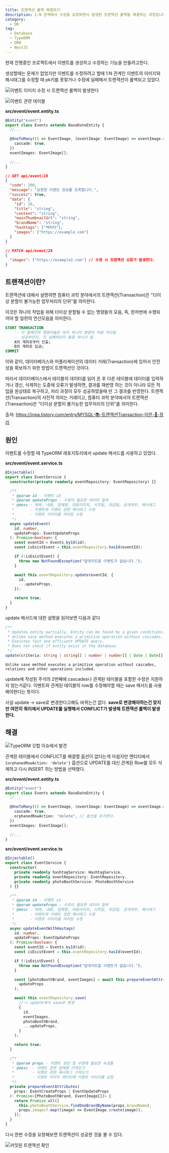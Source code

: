 ```yaml
---
title: 트랜잭션 롤백 해결하기
description: 1:N 관계에서 수정을 요청하면서 발생한 트랜잭션 롤백을 해결하는 과정입니다.
category:
  - DB
tag:
  - Database
  - TypeORM
  - ORM
  - NestJS
---
```


현재 진행중인 프로젝트에서 이벤트를 생성하고 수정하는 기능을 만들려고한다.

생성할때는 문제가 없었지만 이벤트를 수정하려고 할때 1:N 관계인 이벤트의 이미지와 해시태그를
수정할 때 pk키를 못찾거나 수정에 실패해서 트랜잭션이 롤백되고 있었다.

![이벤트 이미지 수정 시 트랜잭션 롤백이 발생한다](https://github.com/Zamoca42/blog/assets/96982072/74f75939-7aad-418b-966f-d839c47c8bde)

![이벤트 관련 테이블](https://github.com/Zamoca42/blog/assets/96982072/84b03205-12b1-44bd-ba2a-a55f4e12da42)

**src/event/event.entity.ts**

```ts
@Entity("event")
export class Events extends BaseDateEntity {
  //...

  @OneToMany(() => EventImage, (eventImage: EventImage) => eventImage.event, {
    cascade: true,
  })
  eventImages: EventImage[];

  //...
}
```

```json
// GET api/event/28
{
  "code": 200,
  "message": "요청한 이벤트 정보를 조회합니다.",
  "success": true,
  "data": {
    "id": 28,
    "title": "string",
    "content": "string",
    "mainThumbnailUrl": "string",
    "brandName": "string",
    "hashtags": ["캐릭터"],
    "images": ["https://example.com"]
  }
}
```

```json
// PATCH api/event/28
{
  "images": ["https://example2.com"] // 수정 시 트랜잭션 오류가 발생한다.
}
```

## 트랜잭션이란?

트랜잭션에 대해서 설명하면 컴퓨터 과학 분야에서의 트랜잭션(Transaction)은 "더이상 분할이 불가능한 업무처리의 단위"를 의미한다.

이것은 하나의 작업을 위해 더이상 분할될 수 없는 명령들의 모음,
즉, 한꺼번에 수행되어야 할 일련의 연산모음을 의미한다.

```sql
START TRANSACTION
    -- 이 블록안의 명령어들은 마치 하나의 명령어 처럼 처리됨
    -- 성공하던지, 다 실패하던지 둘중 하나가 됨.
    A의 계좌로부터 인출;
    B의 계좌로 입금;
COMMIT
```

이와 같이, 데이터베이스와 어플리케이션의 데이터 거래(Transaction)에 있어서 안전성을 확보하기 위한 방법이 트랜잭션인 것이다.

따라서 데이터베이스에서 테이블의 데이터를 읽어 온 후 다른 테이블에 데이터를 입력하거나 갱신, 삭제하는 도중에 오류가 발생하면,
결과를 재반영 하는 것이 아니라 모든 작업을 원상태로 복구하고, 처리 과정이 모두 성공하였을때 만 그 결과를 반영한다.
트랜잭션(Transaction)의 사전적 의미는 거래이고,
컴퓨터 과학 분야에서의 트랜잭션(Transaction)은 "더이상 분할이 불가능한 업무처리의 단위"를 의미한다.

출처: <https://inpa.tistory.com/entry/MYSQL-📚-트랜잭션Transaction-이란-💯-정리>

## 원인

이벤트를 수정할 때 TypeORM 레포지토리에서 update 메서드를 사용하고 있었다.

**src/event/event.service.ts**

```ts
@Injectable()
export class EventService {
  constructor(private readonly eventRepository: EventRepository) {}

  /**
   * @param id - 이벤트 id
   * @param updateProps - 수정이 필요한 데이터 일부
   * @desc - 제목, 내용, 업체명, 대표이미지, 시작일, 마감일, 공개여부, 해시태그
   *       - 이벤트와 이벤트 관련 해시태그 수정
   *       - 이벤트 이미지를 여러장 수정
   */
  async updateEvent(
    id: number,
    updateProps: EventUpdateProps
  ): Promise<boolean> {
    const eventId = Events.byId(id);
    const isExistEvent = this.eventRepository.hasId(eventId);

    if (!isExistEvent) {
      throw new NotFoundException("업데이트할 이벤트가 없습니다.");
    }

    await this.eventRepository.update(eventId, {
      id,
      ...updateProps,
    });

    return true;
  }
}
```

update 메서드에 대한 설명을 읽어보면 다음과 같다

```ts
/**
 * Updates entity partially. Entity can be found by a given conditions.
 * Unlike save method executes a primitive operation without cascades, relations and other operations included.
 * Executes fast and efficient UPDATE query.
 * Does not check if entity exist in the database.
 */
update(criteria: string | string[] | number | number[] | Date | Date[] | ObjectId | ObjectId[] | FindOptionsWhere<Entity>, partialEntity: QueryDeepPartialEntity<Entity>): Promise<UpdateResult>;
```

```text
Unlike save method executes a primitive operation without cascades, relations and other operations included.
```

update에 작성된 주석의 2번째에 cascades나 관계된 테이블을 포함한 수정은 지원하지 않는거같다.
이벤트와 관계된 테이블의 row를 수정해야할 때는 save 메서드를 사용해야한다는 뜻이다.

사실 update -> save로 변경한다고해도 바뀌는건 없다.
**save로 변경해야하는건 맞지만 여전히 쿼리에서 UPDATE를 실행해서 CONFLICT가 발생해 트랜잭션 롤백이 발생한다.**

## 해결

![TypeORM 깃헙 이슈에서 발견](https://github.com/Zamoca42/blog/assets/96982072/5b2623ff-756b-4381-9894-cbf6d4eb72c9)

관계된 테이블에서 CONFLICT를 해결할 옵션이 없다는게 아쉽지만 엔티티에서 `{orphanedRowAction: 'delete'}` 옵션으로
UPDATE를 대신 관계된 Row를 모두 삭제하고 다시 INSERT 하는 방법을 선택했다.

**src/event/event.entity.ts**

```ts
@Entity("event")
export class Events extends BaseDateEntity {
  //...

  @OneToMany(() => EventImage, (eventImage: EventImage) => eventImage.event, {
    cascade: true,
    orphanedRowAction: "delete", // 옵션을 추가한다.
  })
  eventImages: EventImage[];

  //...
}
```

**src/event/event.service.ts**

```ts
@Injectable()
export class EventService {
  constructor(
    private readonly hashtagService: HashtagService,
    private readonly eventRepository: EventRepository,
    private readonly photoBoothService: PhotoBoothService
  ) {}

  /**
   * @param id - 이벤트 id
   * @param updateProps - 수정이 필요한 데이터 일부
   * @desc - 제목, 내용, 업체명, 대표이미지, 시작일, 마감일, 공개여부, 해시태그
   *       - 이벤트와 이벤트 관련 해시태그 수정
   *       - 이벤트 이미지를 여러장 수정
   */
  async updateEventWithHastags(
    id: number,
    updateProps: EventUpdateProps
  ): Promise<boolean> {
    const eventId = Events.byId(id);
    const isExistEvent = this.eventRepository.hasId(eventId);

    if (!isExistEvent) {
      throw new NotFoundException("업데이트할 이벤트가 없습니다.");
    }

    const [photoBoothBrand, eventImages] = await this.prepareEventAttributes(
      updateProps
    );

    await this.eventRepository.save(
      //-> update에서 save로 변경
      {
        id,
        eventImages,
        photoBoothBrand,
        ...updateProps,
      }
    );

    return true;
  }

  /**
   * @param props - 이벤트 생성 및 수정에 필요한 속성들
   * @desc  - 이벤트 관련 업체명 가져오기
   *        - 이벤트 관련 해시태그 가져오기
   *        - 이벤트 이미지 엔티티에 이벤트 이미지를 삽입
   */
  private prepareEventAttributes(
    props: EventCreateProps | EventUpdateProps
  ): Promise<[PhotoBoothBrand, EventImage[]]> {
    return Promise.all([
      this.photoBoothService.findOneBrandByName(props.brandName),
      props.images?.map((image) => EventImage.create(image)),
    ]);
  }
}
```

다시 한번 수정을 요청해보면 트랜잭션이 성공한 것을 볼 수 있다.

![커밋된 트랜잭션 확인](https://github.com/Zamoca42/blog/assets/96982072/9ee842f3-c26e-4fc5-b6b6-09bded4f3339)
